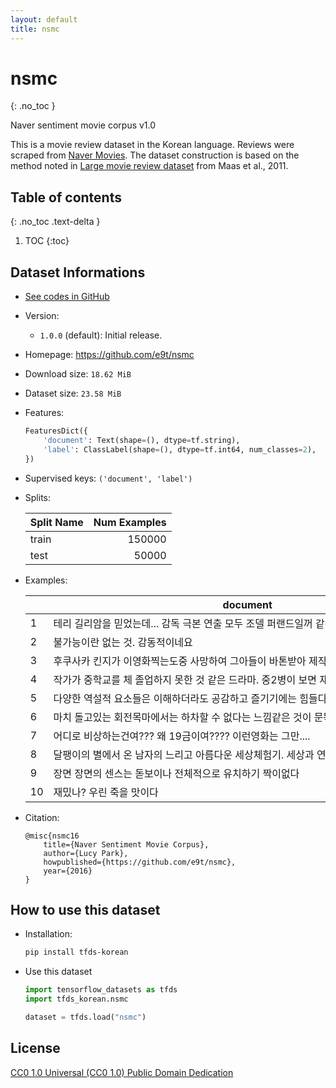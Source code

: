 ```yaml
---
layout: default
title: nsmc
---
```


# nsmc
{: .no_toc }

Naver sentiment movie corpus v1.0

This is a movie review dataset in the Korean language. Reviews were scraped from [Naver Movies](http://movie.naver.com/movie/point/af/list.nhn).
The dataset construction is based on the method noted in [Large movie review dataset](http://ai.stanford.edu/~amaas/data/sentiment/) from Maas et al., 2011.

## Table of contents
{: .no_toc .text-delta }

1. TOC
{:toc}

## Dataset Informations

* [See codes in GitHub](https://github.com/jeongukjae/tfds-korean/blob/main/tfds_korean/nsmc/nsmc.py)
* Version:
  * `1.0.0` (default): Initial release.
* Homepage: <https://github.com/e9t/nsmc>
* Download size: `18.62 MiB`
* Dataset size: `23.58 MiB`
* Features:

  ```python
  FeaturesDict({
      'document': Text(shape=(), dtype=tf.string),
      'label': ClassLabel(shape=(), dtype=tf.int64, num_classes=2),
  })
  ```

* Supervised keys: `('document', 'label')`
* Splits:

  | Split Name | Num Examples        |
  |------------|--------------------:|
  |train  |150000|
  |test  |50000|

* Examples:

  | |document|label|
  |---|---|---|
  |1|테리 길리암을 믿었는데... 감독 극본 연출 모두 조델 퍼랜드일꺼 같은 느낌-_-|0|
  |2|불가능이란 없는 것. 감동적이네요|1|
  |3|후쿠사카 킨지가 이영화찍는도중 사망하여 그아들이 바톤받아 제작했지만결국 전작의 원작을...|0|
  |4|작가가 중학교를 체 졸업하지 못한 것 같은 드라마. 중2병이 보면 재미있을수도 있겠다...|0|
  |5|다양한 역설적 요소들은 이해하더라도 공감하고 즐기기에는 힘들다..|0|
  |6|마치 돌고있는 회전목마에서는 하차할 수 없다는 느낌같은 것이 문뜩 들었다.|1|
  |7|어디로 비상하는건여??? 왜 19금이여???? 이런영화는 그만....|0|
  |8|달팽이의 별에서 온 남자의 느리고 아름다운 세상체험기. 세상과 연인에 대한 그의 사랑...|1|
  |9|장면 장면의 센스는 돋보이나 전체적으로 유치하기 짝이없다|0|
  |10|재밌나? 우린 죽을 맛이다|0|

* Citation:

  ```text
  @misc{nsmc16
      title={Naver Sentiment Movie Corpus},
      author={Lucy Park},
      howpublished={https://github.com/e9t/nsmc},
      year={2016}
  }
  ```

## How to use this dataset

* Installation:

  ```sh
  pip install tfds-korean
  ```

* Use this dataset

  ```python
  import tensorflow_datasets as tfds
  import tfds_korean.nsmc

  dataset = tfds.load("nsmc")
  ```

## License

[CC0 1.0 Universal (CC0 1.0) Public Domain Dedication](https://creativecommons.org/publicdomain/zero/1.0/)

<style> td {white-space: nowrap;} </style>
